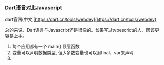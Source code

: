 ### Dart语言对比Javascript

dart官网\(中文\)[https://dart.cn/tools/webdev](https://dart.cn/tools/webdev)

总的来说，Dart语言与Javascript还是很像的。如果写过typescript的人，因该更容易上手。

1. 每个应用都有一个 main\(\) 顶层函数
2. 变量可以声明数据类型, 但大多数变量也可以用final、var来声明
3. 


